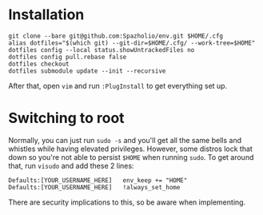 # Installation

```
git clone --bare git@github.com:Spazholio/env.git $HOME/.cfg
alias dotfiles="$(which git) --git-dir=$HOME/.cfg/ --work-tree=$HOME"
dotfiles config --local status.showUntrackedFiles no
dotfiles config pull.rebase false
dotfiles checkout
dotfiles submodule update --init --recursive
```
After that, open `vim` and run `:PlugInstall` to get everything set up.

# Switching to root
Normally, you can just run `sudo -s` and you'll get all the same bells and whistles while having elevated privileges.  However, some distros lock that down so you're not able to persist `$HOME` when running `sudo`.  To get around that, run `visudo` and add these 2 lines:
```
Defaults:[YOUR_USERNAME_HERE]   env_keep += "HOME"
Defaults:[YOUR_USERNAME_HERE]   !always_set_home
```
There are security implications to this, so be aware when implementing.

